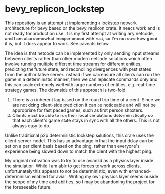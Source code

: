 # bevy_replicon_lockstep
This repository is an attempt at implementing a lockstep network architecture for bevy based on the bevy_replicon crate.  It needs work and is not ready for production use.  It is my first attempt at writing any netcode, and I am also somewhat inexperienced with rust, so I'm not sure how good it is, but it does appear to work.  See caveats below.

The idea is that netcode can be implemented by only sending input streams between clients rather than other modern netcode solutions which often involve running multiple different time streams for different entities, predicting the future state, and reconciling divergences with past states from the authoritative server.  Instead if we can ensure all clients can run the game in a deterministic manner, then we can replicate commands only and this can scale extremely well with large numbers of entities, e.g. real-time strategy games.  The downside of this approach is two-fold:

1. There is an inherent lag based on the round trip time of a cient.  Since we are not doing client-side prediction it can be noticeable and will not be appropriate for fast paced games, such as first person shooters.
2. Clients must be able to run their local simulations deterministically so that each client's game state stays in sync with all the others.  This is not always easy to do.

Unlike traditional p2p deterministic lockstep solutions, this crate uses the client-server model.  This has an advantage in that the input delay can be set on a per client basis based on the ping, rather than everyone's experience being slowed down to match the client with the highest ping.

My original motivation was to try to use avian3d as a physics layer inside the simulation.  While I am able to get forces to work across clients, unfortunately this appears to not be deterministic, even with enhanced-determinism enabled for avian.  Writing my own physics layer seems ouside the scope of my time and abilities, so I may be abandoning the project for the foreseeable future.  

